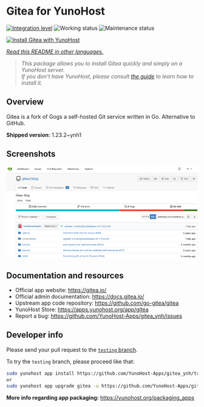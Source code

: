<!--
N.B.: This README was automatically generated by <https://github.com/YunoHost/apps/tree/master/tools/readme_generator>
It shall NOT be edited by hand.
-->

# Gitea for YunoHost

[![Integration level](https://apps.yunohost.org/badge/integration/gitea)](https://ci-apps.yunohost.org/ci/apps/gitea/)
![Working status](https://apps.yunohost.org/badge/state/gitea)
![Maintenance status](https://apps.yunohost.org/badge/maintained/gitea)

[![Install Gitea with YunoHost](https://install-app.yunohost.org/install-with-yunohost.svg)](https://install-app.yunohost.org/?app=gitea)

*[Read this README in other languages.](./ALL_README.md)*

> *This package allows you to install Gitea quickly and simply on a YunoHost server.*  
> *If you don't have YunoHost, please consult [the guide](https://yunohost.org/install) to learn how to install it.*

## Overview

Gitea is a fork of Gogs a self-hosted Git service written in Go. Alternative to GitHub.


**Shipped version:** 1.23.2~ynh1

## Screenshots

![Screenshot of Gitea](./doc/screenshots/screenshot.png)

## Documentation and resources

- Official app website: <https://gitea.io/>
- Official admin documentation: <https://docs.gitea.io/>
- Upstream app code repository: <https://github.com/go-gitea/gitea>
- YunoHost Store: <https://apps.yunohost.org/app/gitea>
- Report a bug: <https://github.com/YunoHost-Apps/gitea_ynh/issues>

## Developer info

Please send your pull request to the [`testing` branch](https://github.com/YunoHost-Apps/gitea_ynh/tree/testing).

To try the `testing` branch, please proceed like that:

```bash
sudo yunohost app install https://github.com/YunoHost-Apps/gitea_ynh/tree/testing --debug
or
sudo yunohost app upgrade gitea -u https://github.com/YunoHost-Apps/gitea_ynh/tree/testing --debug
```

**More info regarding app packaging:** <https://yunohost.org/packaging_apps>
